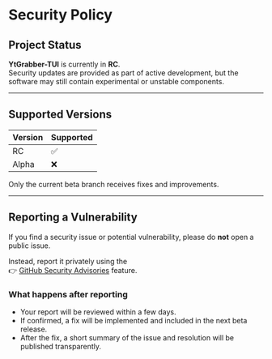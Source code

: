 # Security Policy

## Project Status

**YtGrabber-TUI** is currently in **RC**.  
Security updates are provided as part of active development, but the software may still contain experimental or unstable components.

---

## Supported Versions

| Version | Supported          |
| -------- | ------------------ |
| RC     | :white_check_mark: |
| Alpha | :x:                |

Only the current beta branch receives fixes and improvements.

---

## Reporting a Vulnerability

If you find a security issue or potential vulnerability, please do **not** open a public issue.

Instead, report it privately using the  
👉 [GitHub Security Advisories](https://github.com/zheny-creator/YtGrabber-TUI/security/advisories/new) feature.

### What happens after reporting
- Your report will be reviewed within a few days.  
- If confirmed, a fix will be implemented and included in the next beta release.  
- After the fix, a short summary of the issue and resolution will be published transparently.
